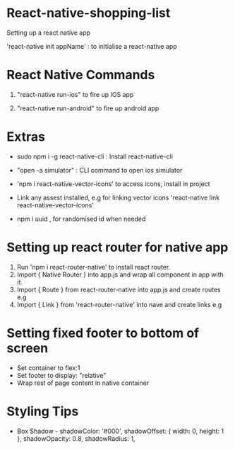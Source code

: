 # React-native-shopping-list

Setting up a react native app

'react-native init appName' : to initialise a react-native app



# React Native Commands

1. "react-native run-ios" to fire up IOS app

2. "react-native run-android" to fire up android app

# Extras

* sudo npm i -g react-native-cli : Install react-native-cli

* "open -a simulator" : CLI command to open ios simulator

* 'npm i react-native-vector-icons' to access icons, install in project

* Link any assest installed, e.g for linking vector icons 'react-native link react-native-vector-icons'

* npm i uuid , for randomised id when needed

# Setting up react router for native app

1. Run 'npm i react-router-native' to install react router. 
2. Import { Native Router } into app.js and wrap all component in app with it.
3. Import { Route } from react-router-native into app.js and create routes e.g <Route  exact path="/" component={Entries} />
4. Import { Link } from 'react-router-native' into nave and create links e.g <Link to="/" underlayColor="#f0f4f7"></Link>

# Setting fixed footer to bottom of screen 
  * Set container to flex:1
  * Set footer to display: "relative"
  * Wrap rest of page content in <ScrollView> native container 
 
 # Styling Tips 
   * Box Shadow -
                   shadowColor: '#000',
                   shadowOffset: { width: 0, height: 1 },
                   shadowOpacity: 0.8,
                   shadowRadius: 1,  
